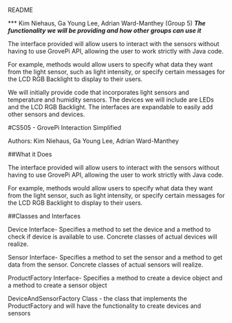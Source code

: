 README

*** Kim Niehaus, Ga Young Lee, Adrian Ward-Manthey (Group 5)
***The functionality we will be providing and how other groups can use it***

The interface provided will allow users to interact with the sensors without having to use GrovePi API, allowing the user to work strictly with Java code.

For example, methods would allow users to specify what data they want from the light sensor, such as light intensity, or specify certain messages for the LCD RGB Backlight to display to their users.

We will initially provide code that incorporates light sensors and temperature and humidity sensors. The devices we will include are LEDs and the LCD RGB Backlight. The interfaces are expandable to easily add other sensors and devices.

#CS505 - GrovePi Interaction Simplified

Authors: Kim Niehaus, Ga Young Lee, Adrian Ward-Manthey

##What it Does

The interface provided will allow users to interact with the sensors without having to use GrovePi API, allowing the user to work strictly with Java code.

For example, methods would allow users to specify what data they want from the light sensor, such as light intensity, or specify certain messages for the LCD RGB Backlight to display to their users.

##Classes and Interfaces

Device Interface- Specifies a method to set the device and a method to check if device is available to use. Concrete classes of actual devices will realize.

Sensor Interface- Specifies a method to set the sensor and a method to get data from the sensor. Concrete classes of actual sensors will realize.

ProductFactory Interface- Specifies a method to create a device object and a method to create a sensor object

DeviceAndSensorFactory Class - the class that implements the ProductFactory and will have the functionality to create devices and sensors